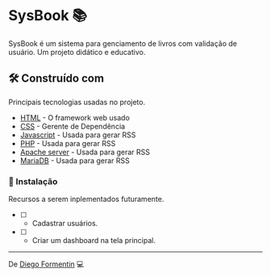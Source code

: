 # SysBook 📚

SysBook é um sistema para genciamento de livros com validação de usuário. Um projeto didático e educativo.

## 🛠️ Construído com

Principais tecnologias usadas no projeto.

* [HTML](https://developer.mozilla.org/en-US/docs/Glossary/HTML5) - O framework web usado
* [CSS](https://developer.mozilla.org/en-US/docs/Web/CSS) - Gerente de Dependência
* [Javascript](https://developer.mozilla.org/en-US/docs/Web/JavaScript) - Usada para gerar RSS
* [PHP](https://www.php.net/) - Usada para gerar RSS
* [Apache server](http://httpd.apache.org/) - Usada para gerar RSS
* [MariaDB](https://mariadb.org/) - Usada para gerar RSS

### 🔧 Instalação

Recursos a serem inplementados futuramente.

- [ ] - Cadastrar usuários.
- [ ] - Criar um dashboard na tela principal.

---
De [Diego Formentin](https://github.com/DiegoEliasTb) 💻
